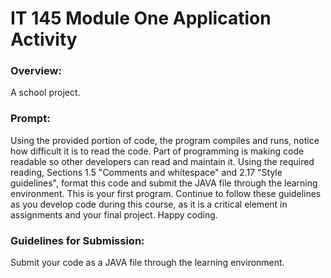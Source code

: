 # IT 145 Module One Application Activity

### Overview: 
A school project.

### Prompt: 
Using the provided portion of code, the program compiles and runs, notice how difficult it is to read the code.
Part of programming is making code readable so other developers can read and maintain it. Using the required reading, Sections 1.5 "Comments and whitespace" and 2.17 "Style guidelines", format this code and submit the JAVA file through the learning environment. This is your first program.
Continue to follow these guidelines as you develop code during this course, as it is a critical element in assignments and your final project. Happy coding.

### Guidelines for Submission: 
Submit your code as a JAVA file through the learning environment.